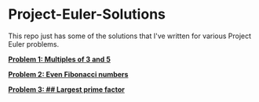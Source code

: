 
# Project-Euler-Solutions

This repo just has some of the solutions that I've written for various Project Euler problems.

[**Problem 1: Multiples of 3 and 5**](https://github.com/ttlgeek/Project-Euler-Solutions/blob/master/Problem%201%20-%20Multiples%20of%203%20and%205.py)

[**Problem 2: Even Fibonacci numbers**](https://github.com/ttlgeek/Project-Euler-Solutions/blob/master/Problem%202%20-%20Even%20Fibonacci%20numbers.py)

[**Problem 3: ## Largest prime factor**](https://github.com/ttlgeek/Project-Euler-Solutions/blob/master/Problem%203%20-%20Largest%20prime%20factor.py)